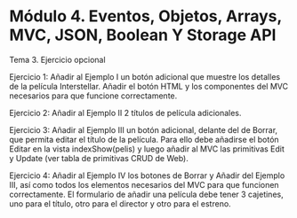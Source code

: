 # Módulo 4. Eventos, Objetos, Arrays, MVC, JSON, Boolean Y Storage API
Tema 3. Ejercicio opcional

Ejercicio 1: Añadir al Ejemplo I un botón adicional que muestre los detalles de la película Interstellar. Añadir el botón HTML y los componentes del MVC necesarios para que funcione correctamente.

Ejercicio 2: Añadir al Ejemplo II 2 títulos de película adicionales.

Ejercicio 3: Añadir al Ejemplo III un botón adicional, delante del de Borrar,
que permita editar el título de la película. Para ello debe añadirse el botón
Editar en la vista indexShow(pelis) y luego añadir al MVC las primitivas Edit y Update (ver tabla de primitivas CRUD de Web).

Ejercicio 4: Añadir al Ejemplo IV los botones de Borrar y Añadir del Ejemplo III, así como todos los elementos necesarios del MVC para que funcionen correctamente. El formulario de añadir una película debe tener 3 cajetines, uno para el título, otro para el director y otro para el estreno.
